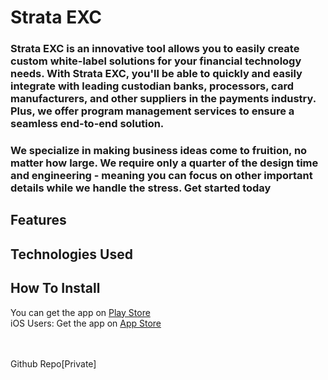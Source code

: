 # Strata EXC
### Strata EXC is an innovative tool allows you to easily create custom white-label solutions for your financial technology needs. With Strata EXC, you'll be able to quickly and easily integrate with leading custodian banks, processors, card manufacturers, and other suppliers in the payments industry. Plus, we offer program management services to ensure a seamless end-to-end solution.

### We specialize in making business ideas come to fruition, no matter how large. We require only a quarter of the design time and engineering - meaning you can focus on other important details while we handle the stress. Get started today

## Features

## Technologies Used

## How To Install
You can get the app on [Play Store](https://play.google.com/store/apps/details?id=com.strataexc)
<br/>
iOS Users: Get the app on [App Store](https://apps.apple.com/ng/app/strata-exc-white-label-builder/id6443906668)

<br/>
<br/>
Github Repo[Private]


<p float="left">

</p>